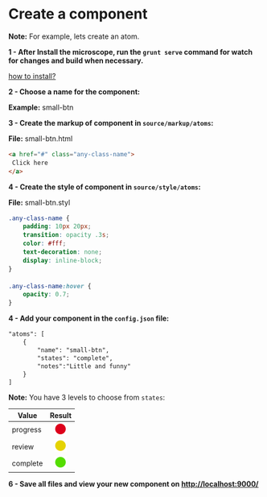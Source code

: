 # Create a component

**Note:** For example, lets create an atom.

**1 - After Install the microscope, run the `grunt serve` command for watch for changes and build when necessary.**

[how to install?](INSTALLATION.md)

**2 - Choose a name for the component:**

**Example:** small-btn

**3 - Create the markup of component in `source/markup/atoms`:**

**File:** small-btn.html

```html
<a href="#" class="any-class-name">
 Click here
</a>
```

**4 - Create the style of component in `source/style/atoms`:**

**File:** small-btn.styl

```css
.any-class-name {
	padding: 10px 20px;
	transition: opacity .3s;
	color: #fff;
	text-decoration: none;
	display: inline-block;
}

.any-class-name:hover {
	opacity: 0.7;
}
```

**4 - Add your component in the `config.json` file:**

```
"atoms": [
	{
		"name": "small-btn",
		"states": "complete",
		"notes":"Little and funny"
	}
]
```

**Note:** You have 3 levels to choose from `states`:

| Value        | Result           |
| ------------- |:-------------:|
| progress      | ![progress](img/progress.png) |
| review      | ![review](img/review.png) |
| complete      | ![complete](img/complete.png) |

**6 - Save all files and view your new component on [http://localhost:9000/](http://localhost:9000/)**
